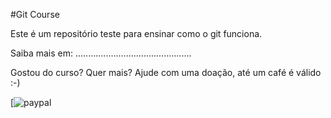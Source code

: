 #Git Course

Este é um repositório teste para ensinar como o git funciona.



Saiba mais em: ..............................................




Gostou do curso? Quer mais? Ajude com uma doação, até um café é válido :-)




[![paypal](https://www.paypalobjects.com...................................................................................................................................)



